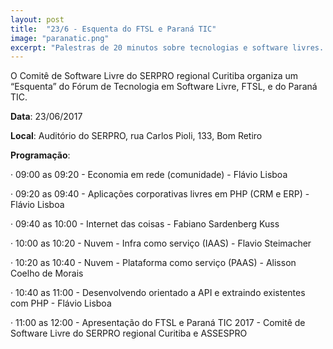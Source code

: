 ```yaml
---
layout: post
title:  "23/6 - Esquenta do FTSL e Paraná TIC"
image: "paranatic.png"
excerpt: "Palestras de 20 minutos sobre tecnologias e software livres. Clique em saiba mais para ver programação."
---
```

O Comitê de Software Livre do SERPRO regional Curitiba organiza um “Esquenta” do Fórum de Tecnologia em Software Livre, FTSL,  e do Paraná TIC.

**Data**: 23/06/2017

**Local**: Auditório do SERPRO, rua Carlos Pioli, 133, Bom Retiro

**Programação**:

·  09:00 as 09:20 - Economia em rede (comunidade) - Flávio Lisboa

·  09:20 as 09:40 - Aplicações corporativas livres em PHP (CRM e ERP) - Flávio Lisboa

·  09:40 as 10:00 - Internet das coisas - Fabiano Sardenberg Kuss

·  10:00 as 10:20 - Nuvem - Infra como serviço (IAAS) - Flavio Steimacher

·  10:20 as 10:40 - Nuvem - Plataforma como serviço (PAAS)  - Alisson Coelho de  Morais

·  10:40 as 11:00 - Desenvolvendo orientado a API e extraindo existentes com PHP - 	  	Flávio Lisboa

·  11:00  as 12:00 - Apresentação do FTSL e Paraná TIC 2017  - Comitê de Software Livre do SERPRO regional Curitiba e ASSESPRO

